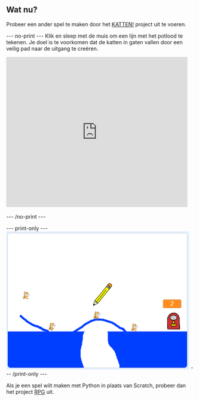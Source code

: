 ## Wat nu?

Probeer een ander spel te maken door het [KATTEN!](https://projects.raspberrypi.org/nl-NL/projects/cats?utm_source=pathway&utm_medium=whatnext&utm_campaign=projects) project uit te voeren.

--- no-print --- 
Klik en sleep met de muis om een lijn met het potlood te tekenen. Je doel is te voorkomen dat de katten in gaten vallen door een veilig pad naar de uitgang te creëren.

<div class="scratch-preview">
  <iframe allowtransparency="true" width="485" height="402" src="https://scratch.mit.edu/projects/embed/253667883/?autostart=false" frameborder="0" scrolling="no"></iframe>
</div>

--- /no-print ---

--- print-only --- 
![Cats finished](images/cats-finished.png) 
--- /print-only ---

Als je een spel wilt maken met Python in plaats van Scratch, probeer dan het project [RPG](https://projects.raspberrypi.org/nl-NL/projects/rpg?utm_source=pathway&utm_medium=whatnext&utm_campaign=projects) uit.
